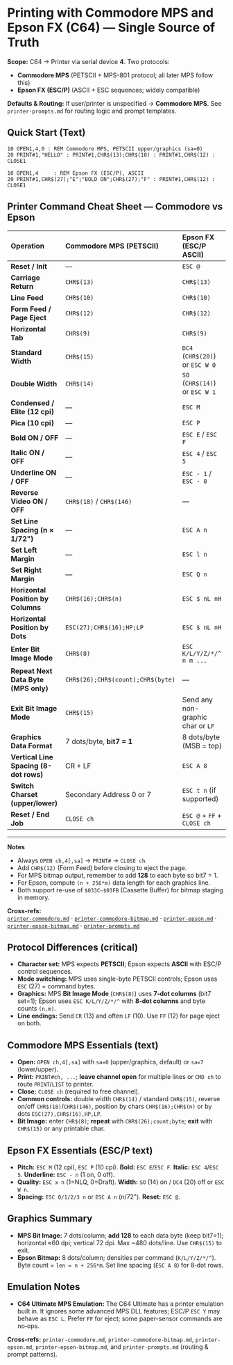 # Printing with Commodore MPS and Epson FX (C64) — Single Source of Truth

**Scope:** C64 → Printer via serial device **4**. Two protocols:

- **Commodore MPS** (PETSCII + MPS-801 protocol; all later MPS follow this)
- **Epson FX (ESC/P)** (ASCII + ESC sequences; widely compatible)

**Defaults & Routing:** If user/printer is unspecified → **Commodore MPS**. See `printer-prompts.md` for routing logic and prompt templates.

## Quick Start (Text)

```basic
10 OPEN1,4,0 : REM Commodore MPS, PETSCII upper/graphics (sa=0) 
20 PRINT#1,"HELLO" : PRINT#1,CHR$(13);CHR$(10) : PRINT#1,CHR$(12) : CLOSE1
```

```basic
10 OPEN1,4     : REM Epson FX (ESC/P), ASCII
20 PRINT#1,CHR$(27);"E";"BOLD ON";CHR$(27);"F" : PRINT#1,CHR$(12) : CLOSE1
```

## Printer Command Cheat Sheet — Commodore vs Epson

| Operation | Commodore MPS (PETSCII) | Epson FX (ESC/P ASCII) |
|:--|:--|:--|
| **Reset / Init** | — | `ESC @` |
| **Carriage Return** | `CHR$(13)` | `CHR$(13)` |
| **Line Feed** | `CHR$(10)` | `CHR$(10)` |
| **Form Feed / Page Eject** | `CHR$(12)` | `CHR$(12)` |
| **Horizontal Tab** | `CHR$(9)` | `CHR$(9)` |
| **Standard Width** | `CHR$(15)` | `DC4` (`CHR$(20)`) or `ESC W 0` |
| **Double Width** | `CHR$(14)` | `SO` (`CHR$(14)`) or `ESC W 1` |
| **Condensed / Elite (12 cpi)** | — | `ESC M` |
| **Pica (10 cpi)** | — | `ESC P` |
| **Bold ON / OFF** | — | `ESC E` / `ESC F` |
| **Italic ON / OFF** | — | `ESC 4` / `ESC 5` |
| **Underline ON / OFF** | — | `ESC - 1` / `ESC - 0` |
| **Reverse Video ON / OFF** | `CHR$(18)` / `CHR$(146)` | — |
| **Set Line Spacing (n × 1/72")** | — | `ESC A n` |
| **Set Left Margin** | — | `ESC l n` |
| **Set Right Margin** | — | `ESC Q n` |
| **Horizontal Position by Columns** | `CHR$(16);CHR$(n)` | `ESC $ nL nH` |
| **Horizontal Position by Dots** | `ESC(27);CHR$(16);HP;LP` | `ESC $ nL nH` |
| **Enter Bit Image Mode** | `CHR$(8)` | `ESC K/L/Y/Z/*/^ n m ...` |
| **Repeat Next Data Byte (MPS only)** | `CHR$(26);CHR$(count);CHR$(byte)` | — |
| **Exit Bit Image Mode** | `CHR$(15)` | Send any non-graphic char or `LF` |
| **Graphics Data Format** | 7 dots/byte, **bit7 = 1** | 8 dots/byte (MSB = top) |
| **Vertical Line Spacing (8-dot rows)** | CR + LF | `ESC A 8` |
| **Switch Charset (upper/lower)** | Secondary Address 0 or 7 | `ESC t n` (if supported) |
| **Reset / End Job** | `CLOSE ch` | `ESC @` + `FF` + `CLOSE ch` |

---

**Notes**

- Always `OPEN ch,4[,sa]` → `PRINT#` → `CLOSE ch`.  
- Add `CHR$(12)` (Form Feed) before closing to eject the page.  
- For MPS bitmap output, remember to add **128** to each byte so bit7 = 1.  
- For Epson, compute `(n + 256*m)` data length for each graphics line.  
- Both support re-use of `$033C–$03FB` (Cassette Buffer) for bitmap staging in memory.

**Cross-refs:**  
[`printer-commodore.md`](printer-commodore.md) · [`printer-commodore-bitmap.md`](printer-commodore-bitmap.md) · [`printer-epson.md`](printer-epson.md) · [`printer-epson-bitmap.md`](printer-epson-bitmap.md) · [`printer-prompts.md`](printer-prompts.md)

## Protocol Differences (critical)

- **Character set:** MPS expects **PETSCII**; Epson expects **ASCII** with ESC/P control sequences.
- **Mode switching:** MPS uses single-byte PETSCII controls; Epson uses `ESC` (27) + command bytes.
- **Graphics:** MPS **Bit Image Mode** (`CHR$(8)`) uses **7‑dot columns** (bit7 set=1); Epson uses `ESC K/L/Y/Z/*/^` with **8‑dot columns** and byte counts `(n,m)`.
- **Line endings:** Send `CR` (13) and often `LF` (10). Use `FF` (12) for page eject on both.

## Commodore MPS Essentials (text)

- **Open:** `OPEN ch,4[,sa]` with `sa=0` (upper/graphics, default) or `sa=7` (lower/upper).
- **Print:** `PRINT#ch, ...`; **leave channel open** for multiple lines or `CMD ch` to route `PRINT`/`LIST` to printer.
- **Close:** `CLOSE ch` (required to free channel).
- **Common controls:** double width `CHR$(14)` / standard `CHR$(15)`, reverse on/off `CHR$(18)`/`CHR$(146)`, position by chars `CHR$(16);CHR$(n)` or by dots `ESC(27),CHR$(16),HP,LP`.
- **Bit Image:** enter `CHR$(8)`; **repeat** with `CHR$(26);count;byte`; **exit** with `CHR$(15)` or any printable char.

## Epson FX Essentials (ESC/P text)

- **Pitch:** `ESC M` (12 cpi), `ESC P` (10 cpi). **Bold:** `ESC E`/`ESC F`. **Italic:** `ESC 4`/`ESC 5`. **Underline:** `ESC - n` (1 on, 0 off).
- **Quality:** `ESC x n` (1=NLQ, 0=Draft). **Width:** `SO` (14) on / `DC4` (20) off or `ESC W n`.
- **Spacing:** `ESC 0/1/2/3 n` or `ESC A n` (n/72"). **Reset:** `ESC @`.

## Graphics Summary

- **MPS Bit Image:** 7 dots/column; **add 128** to each data byte (keep bit7=1); horizontal ≈60 dpi; vertical 72 dpi. Max ~480 dots/line. Use `CHR$(15)` to exit.
- **Epson Bitmap:** 8 dots/column; densities per command (`K/L/Y/Z/*/^`). Byte count = `len = n + 256*m`. Set line spacing (`ESC A 8`) for 8‑dot rows.

## Emulation Notes

- **C64 Ultimate MPS Emulation:** The C64 Ultimate has a printer emulation built in. It ignores some advanced MPS DLL features; ESC/P `ESC Y` may behave as `ESC L`. Prefer `FF` for eject; some paper-sensor commands are no‑ops.

**Cross‑refs:** `printer-commodore.md`, `printer-commodore-bitmap.md`, `printer-epson.md`, `printer-epson-bitmap.md`, and `printer-prompts.md` (routing & prompt patterns).
